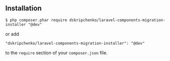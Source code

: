 ## Installation

```
$ php composer.phar require dskripchenko/laravel-components-migration-installer "@dev"
```

or add

```
"dskripchenko/laravel-components-migration-installer": "@dev"
```

to the ```require``` section of your `composer.json` file.
